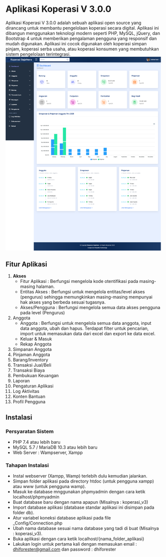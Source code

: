 # Aplikasi Koperasi V 3.0.0
Aplikasi Koperasi V 3.0.0 adalah sebuah aplikasi open source yang dirancang untuk membantu pengelolaan koperasi secara digital. Aplikasi ini dibangun menggunakan teknologi modern seperti PHP, MySQL, jQuery, dan Bootstrap 4 untuk memberikan pengalaman pengguna yang responsif dan mudah digunakan. Aplikasi ini cocok digunakan oleh koperasi simpan pinjam, koperasi serba usaha, atau koperasi konsumen yang membutuhkan sistem pengelolaan terintegrasi.
![Logo](./assets/img/screenshot/dashboard.png)

## Fitur Aplikasi
1. **Akses**    
    - Fitur Aplikasi : 
    Berfungsi mengelola kode otentifikasi pada masing-masing halaman.
    - Entitas Akses : 
    Berfungsi untuk mengelola entitas/level akses (pengurus) sehingga memungkinkan masing-masing mempunyai hak akses yang berbeda sesuai tugasnya.
    - Akses/Pengguna : 
    Berfungsi mengelola semua data akses pengguna pada level (Pengurus)
2. Anggota
   - Anggota : 
   Berfungsi untuk mengelola semua data anggota, input data anggota, ubah dan hapus. Terdapat filter untuk pencarian, import untuk memasukan data dari excel dan export ke data excel.
   - Keluar & Masuk
   - Rekap Anggota
3. Simpanan Anggota
4. Pinjaman Anggota
5. Barang/Inventory
6. Transaksi Jual/Beli
7. Transaksi Biaya
8. Pembukuan Keuangan
9. Laporan
10. Pengaturan Aplikasi
11. Log Aktivitas
12. Konten Bantuan
13. Profil Pengguna

## Instalasi
### Persyaratan Sistem
- PHP 7.4 atau lebih baru
- MySQL 5.7 / MariaDB 10.3 atau lebih baru
- Web Server : Wampserver, Xampp
### Tahapan Instalasi
- Instal webserver (Xampp, Wamp) terlebih dulu kemudian jalankan.
- Simpan folder aplikasi pada directory htdoc (untuk pengguna xampp) atau www (untuk pengguna wamp).
- Masuk ke database mnggunakan phpmyadmin dengan cara ketik localhost/phpmyadmin
- Buat database baru dengan nama apapun (Misalnya : koperasi_v3)
- Import database aplikasi (database standar aplikasi ini disimpan pada folder db).
- Atur variabel koneksi database aplikasi pada file _Config/Connection.php
- Ubah nama database sesuai nama database yang tadi di buat (Misalnya : koperasi_v3).
- Buka aplikasi dengan cara ketik localhost/{nama_folder_aplikasi}
- Lakukan login untuk pertama kali dengan memasukan email : dhiforester@gmail.com dan password : dhiforester





